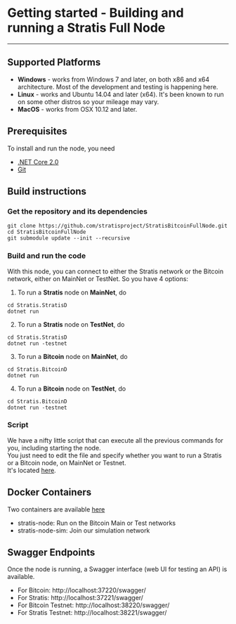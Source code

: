 

# Getting started - Building and running a Stratis Full Node 

---------------

## Supported Platforms

* <b>Windows</b> - works from Windows 7 and later, on both x86 and x64 architecture. Most of the development and testing is happening here.
* <b>Linux</b> - works and Ubuntu 14.04 and later (x64). It's been known to run on some other distros so your mileage may vary.
* <b>MacOS</b> - works from OSX 10.12 and later. 

## Prerequisites

To install and run the node, you need
* [.NET Core 2.0](https://www.microsoft.com/net/download/core)
* [Git](https://git-scm.com/)

## Build instructions

### Get the repository and its dependencies

```
git clone https://github.com/stratisproject/StratisBitcoinFullNode.git  
cd StratisBitcoinFullNode
git submodule update --init --recursive
```

### Build and run the code
With this node, you can connect to either the Stratis network or the Bitcoin network, either on MainNet or TestNet.
So you have 4 options:

1. To run a <b>Stratis</b> node on <b>MainNet</b>, do
```
cd Stratis.StratisD
dotnet run
```  

2. To run a <b>Stratis</b>  node on <b>TestNet</b>, do
```
cd Stratis.StratisD
dotnet run -testnet
```  

3. To run a <b>Bitcoin</b> node on <b>MainNet</b>, do
```
cd Stratis.BitcoinD
dotnet run
```  

4. To run a <b>Bitcoin</b> node on <b>TestNet</b>, do
```
cd Stratis.BitcoinD
dotnet run -testnet
```  

### Script
We have a nifty little script that can execute all the previous commands for you, including starting the node.  
You just need to edit the file and specify whether you want to run a Stratis or a Bitcoin node, on MainNet or Testnet.  
It's located [here](https://gist.github.com/bokobza/e68832f5d7d4102bcb33fcde8d9a72fb#file-build-and-run-a-stratis-node-ps1).


Docker Containers
-------------------

Two containers are available [here](https://hub.docker.com/u/stratisplatform/)

- stratis-node: Run on the Bitcoin Main or Test networks
- stratis-node-sim: Join our simulation network

Swagger Endpoints
-------------------

Once the node is running, a Swagger interface (web UI for testing an API) is available.

* For Bitcoin: http://localhost:37220/swagger/
* For Stratis: http://localhost:37221/swagger/
* For Bitcoin Testnet: http://localhost:38220/swagger/
* For Stratis Testnet: http://localhost:38221/swagger/
